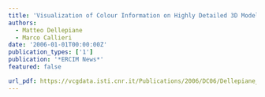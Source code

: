 ```yaml
---
title: 'Visualization of Colour Information on Highly Detailed 3D Models'
authors:
  - Matteo Dellepiane
  - Marco Callieri
date: '2006-01-01T00:00:00Z'
publication_types: ['1']
publication: '*ERCIM News*'
featured: false

url_pdf: https://vcgdata.isti.cnr.it/Publications/2006/DC06/Dellepiane_Callieri_Visualization_of_colour.pdf
---
```

